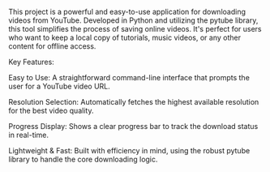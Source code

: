 This project is a powerful and easy-to-use application for downloading videos from YouTube. Developed in Python and utilizing the pytube library, this tool simplifies the process of saving online videos. It's perfect for users who want to keep a local copy of tutorials, music videos, or any other content for offline access.

Key Features:

Easy to Use: A straightforward command-line interface that prompts the user for a YouTube video URL.

Resolution Selection: Automatically fetches the highest available resolution for the best video quality.

Progress Display: Shows a clear progress bar to track the download status in real-time.

Lightweight & Fast: Built with efficiency in mind, using the robust pytube library to handle the core downloading logic.
